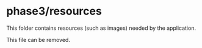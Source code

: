 # phase3/resources

This folder contains resources (such as images) needed by the application. 

This file can be removed.

